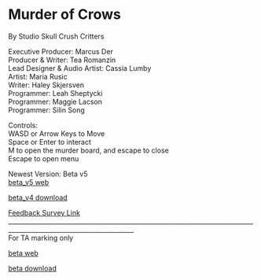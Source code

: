 # Murder of Crows
By Studio Skull Crush Critters

Executive Producer: Marcus Der <br>
Producer & Writer: Tea Romanzin <br>
Lead Designer & Audio Artist: Cassia Lumby <br>
Artist: Maria Rusic <br>
Writer: Haley Skjersven <br>
Programmer: Leah Sheptycki <br>
Programmer: Maggie Lacson <br> 
Programmer: Silin Song <br>

Controls: <br>
WASD or Arrow Keys to Move <br>
Space or Enter to  interact <br>
M to open the murder board, and escape to close <br>
Escape to open menu <br>

Newest Version: Beta v5 <br>
[beta_v5 web](Beta_v5/index.html) 

[beta_v4 download](Beta_v5.zip)

[Feedback Survey Link](https://forms.gle/t1tU2jVH7rrh4TmH7)<br>
______________________________________________________________________________________________________________________ <br>
For TA marking only

[beta web](Beta_v2/index.html) 

[beta download](Beta_v2.zip)
